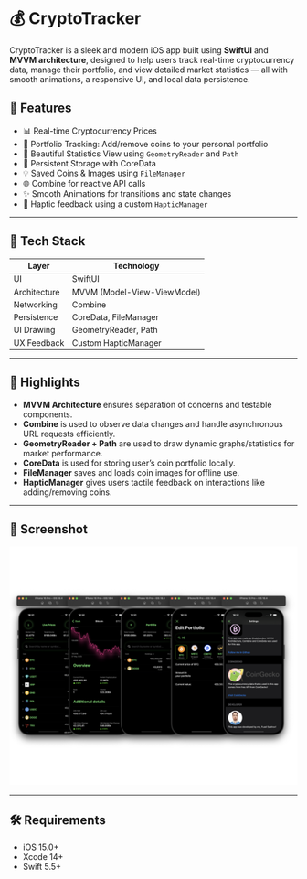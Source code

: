 # 💰 CryptoTracker

CryptoTracker is a sleek and modern iOS app built using **SwiftUI** and **MVVM architecture**, designed to help users track real-time cryptocurrency data, manage their portfolio, and view detailed market statistics — all with smooth animations, a responsive UI, and local data persistence.

## 📱 Features

- 📊 Real-time Cryptocurrency Prices
- 💼 Portfolio Tracking: Add/remove coins to your personal portfolio
- 🧮 Beautiful Statistics View using `GeometryReader` and `Path`
- 💾 Persistent Storage with CoreData
- 💡 Saved Coins & Images using `FileManager`
- 🌐 Combine for reactive API calls
- ✨ Smooth Animations for transitions and state changes
- 🔔 Haptic feedback using a custom `HapticManager`

---

## 🧠 Tech Stack

| Layer        | Technology            |
|--------------|------------------------|
| UI           | SwiftUI                |
| Architecture | MVVM (Model-View-ViewModel) |
| Networking   | Combine                |
| Persistence  | CoreData, FileManager  |
| UI Drawing   | GeometryReader, Path   |
| UX Feedback  | Custom HapticManager   |

---

## 🧪 Highlights

- **MVVM Architecture** ensures separation of concerns and testable components.
- **Combine** is used to observe data changes and handle asynchronous URL requests efficiently.
- **GeometryReader + Path** are used to draw dynamic graphs/statistics for market performance.
- **CoreData** is used for storing user’s coin portfolio locally.
- **FileManager** saves and loads coin images for offline use.
- **HapticManager** gives users tactile feedback on interactions like adding/removing coins.

---

## 📸 Screenshot

![CryptoTracker Screenshot](cryptotrackerscreenshots.png)

---

## 🛠 Requirements

- iOS 15.0+
- Xcode 14+
- Swift 5.5+
